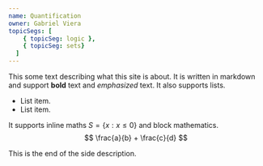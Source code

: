 ```yaml
---
name: Quantification
owner: Gabriel Viera
topicSegs: [
    { topicSeg: logic },
    { topicSeg: sets}
  ] 
---
```


This some text describing what this site is about. It is written in markdown and support **bold** text and *emphasized* text. It also supports lists.

- List item.
- List item.

It supports inline maths $S = \{x: x \leq 0 \}$ and block mathematics.
$$
\frac{a}{b} + \frac{c}{d}
$$

This is the end of the side description.
